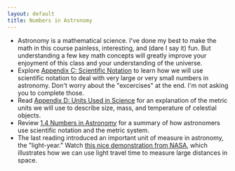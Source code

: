 ```yaml
---
layout: default
title: Numbers in Astronomy
---
```


- Astronomy is a mathematical science. I've done my best to make the math in this course painless, interesting, and (dare I say it) fun. But understanding a few key math concepts will greatly improve your enjoyment of this class and your understanding of the universe.
- Explore [Appendix C: Scientific Notation](https://openstax.org/books/astronomy-2e/pages/c-scientific-notation) to learn how we will use scientific notation to deal with very large or very small numbers in astronomy. Don't worry about the "excercises" at the end. I'm not asking you to complete those.
- Read [Appendix D: Units Used in Science](https://openstax.org/books/astronomy-2e/pages/d-units-used-in-science) for an explanation of the metric units we will use to describe size, mass, and temperature of celestial objects. 
- Review [1.4 Numbers in Astronomy](https://openstax.org/books/astronomy-2e/pages/1-3-numbers-in-astronomy) for a summary of how astronomers use scientific notation and the metric system.
- The last reading introduced an important unit of measure in astronomy, the "light-year." Watch [this nice demonstration from NASA](https://youtu.be/MX3PIkbTQwQ?si=a03EFRrG9cNcv3Qt), which illustrates how we can use light travel time to measure large distances in space.  
